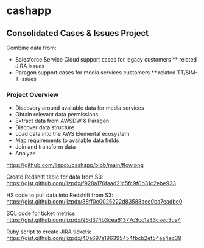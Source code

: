 # cashapp

## Consolidated Cases & Issues Project ##

Combine data from:

* Salesforce Service Cloud support cases for legacy customers
** related JIRA issues 
* Paragon support cases for media services customers
** related TT/SIM-T issues

### Project Overview ###

* Discovery around available data for media services
* Obtain relevant data permissions
* Extract data from AWSDW & Paragon 
* Discover data structure
* Load data into the AWS Elemental ecosystem
* Map requirements to available data fields
* Join and transform data
* Analyze


https://github.com/lizpdx/cashapp/blob/main/flow.png

Create Redshift table for data from S3:
https://gist.github.com/lizpdx/f928a176faad21c5fc9f0b31c2ebe933


HS code to pull data into Redshift from S3:
https://gist.github.com/lizpdx/38ff0e0025222d83588aee9ba7eadbe0


SQL code for ticket metrics:
https://gist.github.com/lizpdx/96d374b3cea61377c3cc1a33caec3ce4


Ruby script to create JIRA tickets:
https://gist.github.com/lizpdx/40a697a196395454fbcb2ef54aa4ec39

